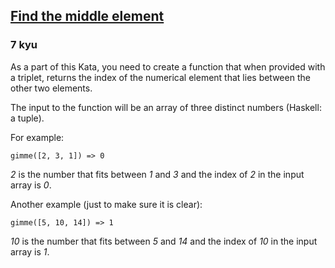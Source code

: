 <h2><a href=https://www.codewars.com/kata/545a4c5a61aa4c6916000755/train/csharp target="_blank">Find the middle element</a></h2><h3>7 kyu</h3><p>As a part of this Kata, you need to create a function that when provided with a triplet, returns the index of the numerical element that lies between the other two elements.</p><p>The input to the function will be an array of three distinct numbers (Haskell: a tuple).</p><p>For example:</p><pre><code>gimme([2, 3, 1]) =&gt; 0</code></pre><p><em>2</em> is the number that fits between <em>1</em> and <em>3</em> and the index of <em>2</em> in the input array is <em>0</em>.</p><p>Another example (just to make sure it is clear):</p><pre><code>gimme([5, 10, 14]) =&gt; 1</code></pre><p><em>10</em> is the number that fits between <em>5</em> and <em>14</em> and the index of <em>10</em> in the input array is <em>1</em>.</p>